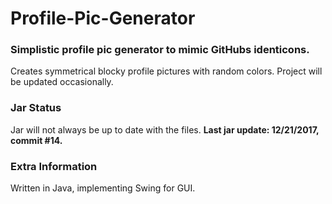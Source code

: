# Profile-Pic-Generator

### Simplistic profile pic generator to mimic GitHubs identicons.

Creates symmetrical blocky profile pictures with random colors. Project will be updated occasionally.


### Jar Status
Jar will not always be up to date with the files. **Last jar update: 12/21/2017, commit #14.**

### Extra Information

Written in Java, implementing Swing for GUI.
